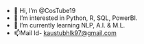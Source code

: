 - 👋 Hi, I’m @CosTube19
- 👀 I’m interested in Python, R, SQL, PowerBI.
- 🌱 I’m currently learning NLP, A.I. & M.L.
- 📫Mail Id- kaustubhlk97@gmail.com

<!---
CosTube19/CosTube19 is a ✨ special ✨ repository because its `README.md` (this file) appears on your GitHub profile.
You can click the Preview link to take a look at your changes.
--->
